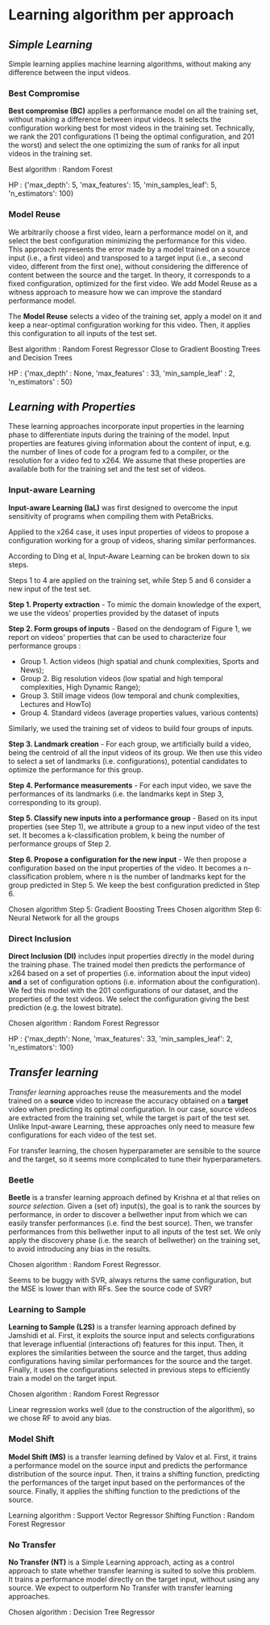 # Learning algorithm per approach

## *Simple Learning*

Simple learning applies machine learning algorithms, without making any difference between the input videos.

### Best Compromise

**Best compromise (BC)** applies a performance model on all the training set, without making a difference between input videos. 
It selects the configuration working best for most videos in the training set. 
Technically, we rank the 201 configurations (1 being the optimal configuration, and 201 the worst) and select the one optimizing the sum of ranks for all input videos in the training set. 

Best algorithm : Random Forest

HP : {'max_depth': 5, 'max_features': 15, 'min_samples_leaf': 5, 'n_estimators': 100}

### Model Reuse

We arbitrarily choose a first video, learn a performance model on it, and select the best configuration minimizing the performance for this video. This approach represents the error made by a model trained on a  source input (i.e., a  first video) and transposed to a target input (i.e., a second video, different from the first one), without considering the difference of content between the source and the target. In theory, it corresponds to a fixed configuration, optimized for the first video. We add Model Reuse as a witness approach to measure how we can improve the standard performance model.

The **Model Reuse** selects a video of the training set, apply a model on it and keep a near-optimal configuration working for this video. Then, it applies this configuration to all inputs of the test set.

Best algorithm : Random Forest Regressor
Close to Gradient Boosting Trees and Decision Trees

HP : {'max_depth' : None, 'max_features' : 33, 'min_sample_leaf' : 2, 'n_estimators' : 50}

## *Learning with Properties*

These learning approaches incorporate input properties in the learning phase to differentiate inputs during the training of the model. Input properties are features giving information about the content of input, e.g. the number of lines of code for a program fed to a compiler, or the resolution for a video fed to x264. We assume that these properties are available both for the training set and the test set of videos. 

### Input-aware Learning

**Input-aware Learning (IaL)** was first designed to overcome the input sensitivity of programs when compiling them with PetaBricks. 

Applied to the x264 case, it uses input properties of videos to propose a configuration working for a group of videos, sharing similar performances. 


According to Ding et al,  Input-Aware Learning can be broken down to six steps. 


Steps 1 to 4 are applied on the training set, while Step 5 and 6 consider a new input of the test set. 

**Step 1. Property extraction** - To mimic the domain knowledge of the expert, we use the videos' properties provided by the dataset of inputs

**Step 2. Form groups of inputs** - 
Based on the dendogram of Figure 1, we report on videos' properties that can be used to characterize four performance groups :
- Group 1. Action videos (high spatial and chunk complexities, Sports and News); 
- Group 2. Big resolution videos (low spatial and high temporal complexities, High Dynamic Range);
- Group 3. Still image videos (low temporal and chunk complexities, Lectures and HowTo)
- Group 4. Standard videos (average properties values, various contents)

Similarly, we used the training set of videos to build four groups of inputs. 

**Step 3. Landmark creation** - For each group, we artificially build a video, being the centroid of all the input videos of its group. We then use this video to select a set of landmarks (i.e. configurations), potential candidates to optimize the performance for this group. 

**Step 4. Performance measurements** - For each input video, we save the performances of its landmarks (i.e. the landmarks kept in Step 3, corresponding to its group).

**Step 5. Classify new inputs into a performance group** - Based on its input properties (see Step 1), we attribute a group to a new input video of the test set. It becomes a k-classification problem, k being the number of performance groups of Step 2. 

**Step 6. Propose a configuration for the new input** - We then propose a configuration based on the input properties of the video. It becomes a n-classification problem, where n is the number of landmarks kept for the group predicted in Step 5. We keep the best configuration predicted in Step 6.

Chosen algorithm Step 5: Gradient Boosting Trees
Chosen algorithm Step 6: Neural Network for all the groups


### Direct Inclusion


**Direct Inclusion (DI)** includes input properties directly in the model during the training phase. The trained model then predicts the performance of x264 based on a set of properties (i.e. information about the input video) **and** a set of configuration options (i.e. information about the configuration). We fed this model with the 201 configurations of our dataset, and the properties of the test videos. We select the configuration giving the best prediction (e.g. the lowest bitrate).

Chosen algorithm : Random Forest Regressor

HP : {'max_depth': None, 'max_features': 33, 'min_samples_leaf': 2, 'n_estimators': 100}

## *Transfer learning*

*Transfer learning* approaches reuse the measurements and the model trained on a **source** video to increase the accuracy obtained on a **target** video when predicting its optimal configuration. In our case, source videos are extracted from the training set, while the target is part of the test set. Unlike Input-aware Learning, these approaches only need to measure few configurations for each video of the test set.

For transfer learning, the chosen hyperparameter are sensible to the source and the target, so it seems more complicated to tune their hyperparameters.

### Beetle

**Beetle** is a transfer learning approach defined by Krishna et al that relies on *source selection*. 
Given a (set of) input(s), the goal is to rank the sources by performance, in order to discover a bellwether input from which we can easily transfer performances (i.e. find the best source). 
Then, we transfer performances from this bellwether input to all inputs of the test set. 
We only apply the discovery phase (i.e. the search of bellwether) on the training set, to avoid introducing any bias in the results. 

Chosen algorithm : Random Forest Regressor.

Seems to be buggy with SVR, always returns the same configuration, but the MSE is lower than with RFs. See the source code of SVR?


### Learning to Sample

**Learning to Sample (L2S)** is a transfer learning approach defined by Jamshidi et al. 
First, it exploits the source input and selects configurations that leverage influential (interactions of) features for this input. 
Then, it explores the similarities between the source and the target, thus adding configurations having similar performances for the source and the target. 
Finally, it uses the configurations selected in previous steps to efficiently train a model on the target input. 

Chosen algorithm : Random Forest Regressor

Linear regression works well (due to the construction of the algorithm), so we chose RF to avoid any bias.


### Model Shift

**Model Shift (MS)** is a transfer learning defined by Valov et al. 
First, it trains a performance model on the source input and predicts the performance distribution of the source input. 
Then, it trains a shifting function, predicting the performances of the target input based on the performances of the source. 
Finally, it applies the shifting function to the predictions of the source. 

Learning algorithm : Support Vector Regressor
Shifting Function : Random Forest Regressor


### No Transfer

**No Transfer (NT)** is a Simple Learning approach, acting as a control approach to state whether transfer learning is suited to solve this problem. 
It trains a performance model directly on the target input, without using any source. 
We expect to outperform No Transfer with transfer learning approaches. 

Chosen algorithm : Decision Tree Regressor

